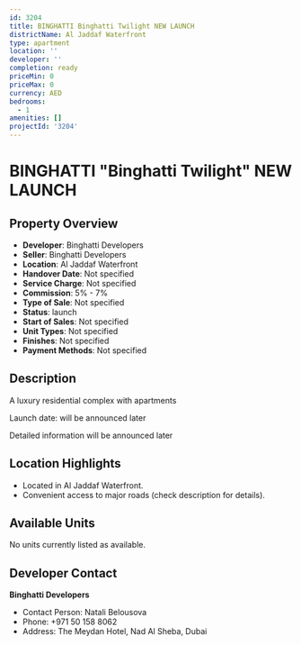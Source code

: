 ```yaml
---
id: 3204
title: BINGHATTI Binghatti Twilight NEW LAUNCH
districtName: Al Jaddaf Waterfront
type: apartment
location: ''
developer: ''
completion: ready
priceMin: 0
priceMax: 0
currency: AED
bedrooms:
  - 1
amenities: []
projectId: '3204'
---
```


# BINGHATTI "Binghatti Twilight" NEW LAUNCH

## Property Overview
- **Developer**: Binghatti Developers
- **Seller**: Binghatti Developers
- **Location**: Al Jaddaf Waterfront
- **Handover Date**: Not specified
- **Service Charge**: Not specified
- **Commission**: 5% - 7%
- **Type of Sale**: Not specified
- **Status**: launch
- **Start of Sales**: Not specified
- **Unit Types**: Not specified
- **Finishes**: Not specified
- **Payment Methods**: Not specified

## Description
A luxury residential complex with apartments



Launch date: will be announced later



Detailed information will be announced later

## Location Highlights
- Located in Al Jaddaf Waterfront.
- Convenient access to major roads (check description for details).

## Available Units
No units currently listed as available.

## Developer Contact
**Binghatti Developers**
- Contact Person: Natali Belousova
- Phone: +971 50 158 8062
- Address: The Meydan Hotel, Nad Al Sheba, Dubai

